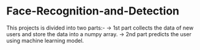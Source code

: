 # Face-Recognition-and-Detection
This projects is divided into two parts:-
     -> 1st part collects the data of new users and store the data into a numpy array.
     -> 2nd part predicts the user using machine learning model.
